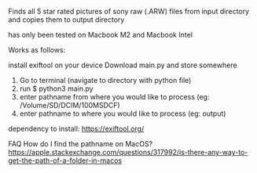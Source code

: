 Finds all 5 star rated pictures of sony raw (.ARW) files from input directory and copies them to output directory

has only been tested on Macbook M2 and Macbook Intel

Works as follows:

install exiftool on your device
Download main.py and store somewhere

1. Go to terminal (navigate to directory with python file)
2. run $ python3 main.py
3. enter pathname from where you would like to process (eg: /Volume/SD/DCIM/100MSDCF)
4. enter pathname to where you would like to process (eg: output)

dependency to install: https://exiftool.org/

FAQ
How do I find the pathname on MacOS?
https://apple.stackexchange.com/questions/317992/is-there-any-way-to-get-the-path-of-a-folder-in-macos
